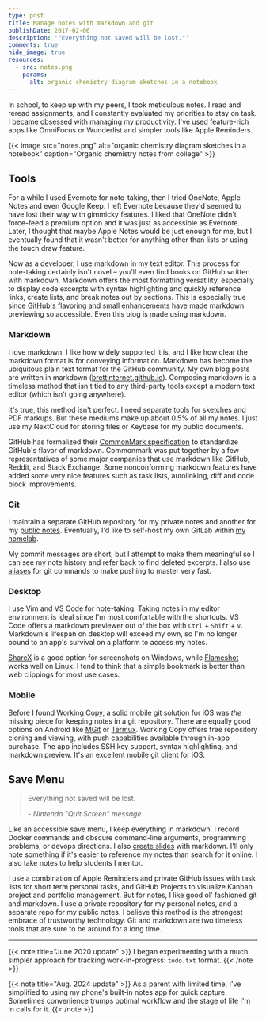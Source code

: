 ```yaml
---
type: post
title: Manage notes with markdown and git
publishDate: 2017-02-06
description: '"Everything not saved will be lost."'
comments: true
hide_image: true
resources:
  - src: notes.png
    params:
      alt: organic chemistry diagram sketches in a notebook
---
```


In school, to keep up with my peers, I took meticulous notes. I read and reread
assignments, and I constantly evaluated my priorities to stay on task. I became
obsessed with managing my productivity. I've used feature-rich apps like
OmniFocus or Wunderlist and simpler tools like Apple Reminders.

{{< image src="notes.png" alt="organic chemistry diagram sketches in a notebook" caption="Organic chemistry notes from college" >}}

## Tools

For a while I used Evernote for note-taking, then I tried OneNote, Apple Notes
and even Google Keep. I left Evernote because they'd seemed to have lost their
way with gimmicky features. I liked that OneNote didn't force-feed a premium
option and it was just as accessible as Evernote. Later, I thought that maybe
Apple Notes would be just enough for me, but I eventually found that it wasn't
better for anything other than lists or using the touch draw feature.

Now as a developer, I use markdown in my text editor. This process for
note-taking certainly isn't novel – you'll even find books on GitHub written
with markdown. Markdown offers the most formatting versatility, especially to
display code excerpts with syntax highlighting and quickly reference links,
create lists, and break notes out by sections. This is especially true since
[GitHub's flavoring](https://github.github.com/gfm/) and small enhancements have
made markdown previewing so accessible. Even this blog is made using markdown.

### Markdown

I love markdown. I like how widely supported it is, and I like how clear the markdown
format is for conveying information. Markdown has become the ubiquitous plain text
format for the GitHub community. My own blog posts are written in markdown
([brettinternet.github.io](https://github.com/brettinternet/brettinternet.github.io/)).
Composing markdown is a timeless method that isn't tied to any third-party tools
except a modern text editor (which isn't going anywhere).

It's true, this method isn't perfect. I need separate tools for sketches and PDF
markups. But these mediums make up about 0.5% of all my notes. I just use my
NextCloud for storing files or Keybase for my public documents.

GitHub has formalized their [CommonMark specification](https://github.github.com/gfm/)
to standardize GitHub's flavor of markdown.
Commonmark was put together by a few representatives of some major companies
that use markdown like GitHub, Reddit, and Stack Exchange. Some nonconforming
markdown features have added some very nice features such as task lists,
autolinking, diff and code block improvements.

### Git

I maintain a separate GitHub repository for my private notes and
another for my [public notes](https://github.com/brettinternet/public-notes).
Eventually, I'd like to self-host my own GitLab within
[my homelab](https://github.com/brettinternet/homelab).

My commit messages are short, but I attempt to make them meaningful so I can see
my note history and refer back to find deleted excerpts. I also use
[aliases](https://github.com/brettinternet/dotfiles/blob/master/.aliases) for
git commands to make pushing to master very fast.

### Desktop

I use Vim and VS Code for note-taking. Taking notes in my editor environment is ideal
since I'm most comfortable with the shortcuts. VS Code offers
a markdown previewer out of the box with `Ctrl` + `Shift` + `V`. Markdown's
lifespan on desktop will exceed my own, so I'm no longer bound to an app's
survival on a platform to access my notes.

[ShareX](https://github.com/ShareX/ShareX) is a good option for screenshots on
Windows, while [Flameshot](https://flameshot.org/) works well on Linux. I tend to think that a simple
bookmark is better than web clippings for most use cases.

### Mobile

Before I found [Working Copy](https://workingcopyapp.com/), a solid mobile git
solution for iOS was _the_ missing piece for keeping notes in a git repository.
There are equally good options on Android like [MGit](https://github.com/maks/MGit) or [Termux](https://termux.dev/). Working Copy
offers free repository cloning and viewing, with push capabilities available through in-app purchase. The app includes
SSH key support, syntax highlighting, and markdown preview. It's an
excellent mobile git client for iOS.

## Save Menu

> Everything not saved will be lost.
>
> \- _Nintendo "Quit Screen" message_

Like an accessible save menu, I keep everything in markdown. I record Docker
commands and obscure command-line arguments, programming problems, or
devops directions. I also
[create slides](https://github.com/brettinternet/slides) with markdown.
I'll only note something if it's easier to reference my notes than
search for it online. I also take
notes to help students I mentor.

I use a combination of Apple Reminders and private GitHub issues with task lists
for short term personal tasks, and GitHub Projects to visualize Kanban project
and portfolio management. But for notes, I like good ol' fashioned git and
markdown. I use a private repository for my personal notes, and a separate repo
for my public notes. I believe this method is the strongest embrace of
trustworthy technology. Git and markdown are two timeless tools that are sure to
be around for a long time.

---

{{< note title="June 2020 update" >}}
I began experimenting with a much
simpler approach for tracking work-in-progress: `todo.txt` format.
{{< /note >}}

{{< note title="Aug. 2024 update" >}}
As a parent with limited time, I've simplified to using
my phone's built-in notes app for quick capture. Sometimes convenience trumps
optimal workflow and the stage of life I'm in calls for it.
{{< /note >}}
